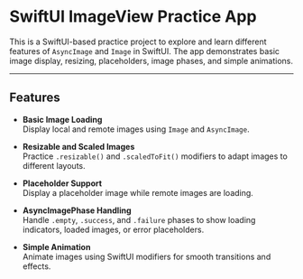 # SwiftUI ImageView Practice App

This is a SwiftUI-based practice project to explore and learn different features of `AsyncImage` and `Image` in SwiftUI. The app demonstrates basic image display, resizing, placeholders, image phases, and simple animations.

---

## Features

- **Basic Image Loading**  
  Display local and remote images using `Image` and `AsyncImage`.

- **Resizable and Scaled Images**  
  Practice `.resizable()` and `.scaledToFit()` modifiers to adapt images to different layouts.

- **Placeholder Support**  
  Display a placeholder image while remote images are loading.

- **AsyncImagePhase Handling**  
  Handle `.empty`, `.success`, and `.failure` phases to show loading indicators, loaded images, or error placeholders.

- **Simple Animation**  
  Animate images using SwiftUI modifiers for smooth transitions and effects.

